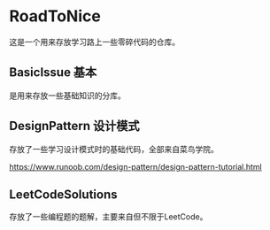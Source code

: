 # RoadToNice
这是一个用来存放学习路上一些零碎代码的仓库。
## BasicIssue 基本
是用来存放一些基础知识的分库。
## DesignPattern 设计模式
存放了一些学习设计模式时的基础代码，全部来自菜鸟学院。

https://www.runoob.com/design-pattern/design-pattern-tutorial.html
## LeetCodeSolutions
存放了一些编程题的题解，主要来自但不限于LeetCode。